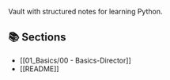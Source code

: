 
Vault with structured notes for learning Python.

## 📚 Sections

- [[01_Basics/00 - Basics-Director]]
- [[README]]
